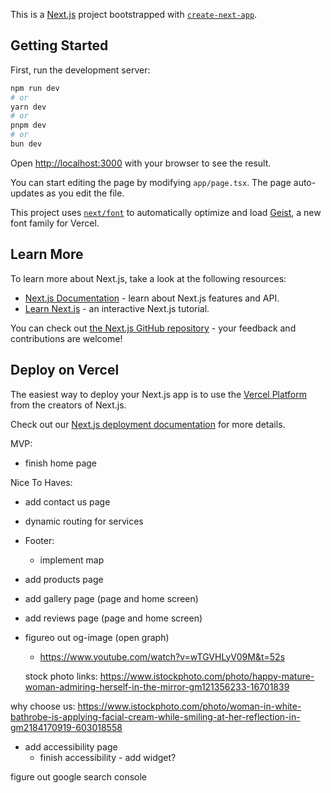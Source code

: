 This is a [Next.js](https://nextjs.org) project bootstrapped with [`create-next-app`](https://nextjs.org/docs/app/api-reference/cli/create-next-app).

## Getting Started

First, run the development server:

```bash
npm run dev
# or
yarn dev
# or
pnpm dev
# or
bun dev
```

Open [http://localhost:3000](http://localhost:3000) with your browser to see the result.

You can start editing the page by modifying `app/page.tsx`. The page auto-updates as you edit the file.

This project uses [`next/font`](https://nextjs.org/docs/app/building-your-application/optimizing/fonts) to automatically optimize and load [Geist](https://vercel.com/font), a new font family for Vercel.

## Learn More

To learn more about Next.js, take a look at the following resources:

- [Next.js Documentation](https://nextjs.org/docs) - learn about Next.js features and API.
- [Learn Next.js](https://nextjs.org/learn) - an interactive Next.js tutorial.

You can check out [the Next.js GitHub repository](https://github.com/vercel/next.js) - your feedback and contributions are welcome!

## Deploy on Vercel

The easiest way to deploy your Next.js app is to use the [Vercel Platform](https://vercel.com/new?utm_medium=default-template&filter=next.js&utm_source=create-next-app&utm_campaign=create-next-app-readme) from the creators of Next.js.

Check out our [Next.js deployment documentation](https://nextjs.org/docs/app/building-your-application/deploying) for more details.

MVP:

- finish home page

Nice To Haves:

- add contact us page

- dynamic routing for services

- Footer:

  - implement map

- add products page
- add gallery page (page and home screen)
- add reviews page (page and home screen)
- figureo out og-image (open graph)

  - https://www.youtube.com/watch?v=wTGVHLyV09M&t=52s

  stock photo links:
  https://www.istockphoto.com/photo/happy-mature-woman-admiring-herself-in-the-mirror-gm121356233-16701839

why choose us: https://www.istockphoto.com/photo/woman-in-white-bathrobe-is-applying-facial-cream-while-smiling-at-her-reflection-in-gm2184170919-603018558

- add accessibility page
  - finish accessibility - add widget?

figure out google search console
